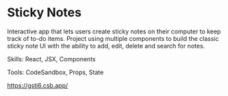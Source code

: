 # Sticky Notes

Interactive app that lets users create sticky notes on their computer to keep track of to-do items. Project using multiple components to build the classic sticky note UI with the ability to add, edit, delete and search for notes.

Skills: React, JSX, Components

Tools: CodeSandbox, Props, State

https://gsti6.csb.app/
